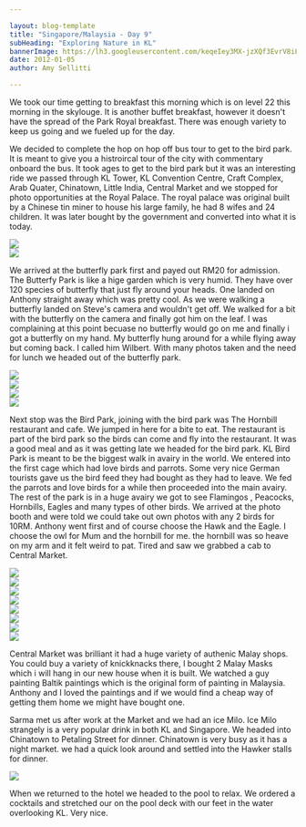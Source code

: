 ```yaml
---

layout: blog-template
title: "Singapore/Malaysia - Day 9"
subHeading: "Exploring Nature in KL"
bannerImage: https://lh3.googleusercontent.com/keqeIey3MX-jzXQf3EvrV8iLCoGSLdjsUvo9FQeCNUw5fAL7qrxyGuJ-L_IlB1g0AybWvf17QWsDsD5GU6cBP6WWfm5eUITrR1a2pJEy7lKuborVtQlm7RdzhxHebWITiqfrkIzWuA
date: 2012-01-05
author: Amy Sellitti

---
```


We took our time getting to breakfast this morning which is on level 22 this morning in the skylouge. It is another buffet breakfast, however it doesn't have the spread of the Park Royal breakfast. There was enough variety to keep us going and we fueled up for the day.

We decided to complete the hop on hop off bus tour to get to the bird park. It is meant to give you a histroircal tour of the city with commentary onboard the bus. It took ages to get to the bird park but it was an interesting ride we passed through KL Tower, KL Convention Centre, Craft Complex, Arab Quater, Chinatown, Little India, Central Market and we stopped for photo opportunities at the Royal Palace. The royal palace was original built by a Chinese tin miner to house his large family, he had 8 wifes and 24 children. It was later bought by the government and converted into what it is today.

<div class="center-image"><img src="https://lh3.googleusercontent.com/zJbxiLV5ngjJgBKj0hMGh1hv_TeuzSKLvlRzFG2WGkfPds3NYbW9xKu_3bMBi7zGt7_7MkPdolLtCGuci-aXbDQqnXO9DgmPnGH-ttCNy759NL4tvzX5Lr9EbKAfMPSJmfpH9r4WHw" /></div>
<div class="center-image"><img src="https://lh3.googleusercontent.com/keqeIey3MX-jzXQf3EvrV8iLCoGSLdjsUvo9FQeCNUw5fAL7qrxyGuJ-L_IlB1g0AybWvf17QWsDsD5GU6cBP6WWfm5eUITrR1a2pJEy7lKuborVtQlm7RdzhxHebWITiqfrkIzWuA" /></div>

We arrived at the butterfly park first and payed out RM20 for admission. The Butterfy Park is like a hige garden which is very humid. They have over 120 species of butterfly that just fly around your heads. One landed on Anthony straight away which was pretty cool. As we were walking a butterfly landed on Steve's camera and wouldn't get off. We walked for a bit with the butterfly on the camera and finally got him on the leaf. I was complaining at this point becuase no butterfly would go on me and finally i got a butterfly on my hand. My butterfly hung around for a while flying away but coming back. I called him Wilbert.  With many photos taken and the need for lunch we headed out of the butterfly park.

<div class="center-image"><img src="https://lh3.googleusercontent.com/Z9UgpUjnlz4KbxCT1LHz356etJTbiYr_Ayt0f_buYBkBYCzk-6JDcw_AhwH4XBG-2SQwLSBKFTJKYKPqsyba8QSdTwlEWA8cCSvlDIJXVhR3cXh2fB725ihQ4TAJsa0nMXTOO6vHhA" /></div>
<div class="center-image"><img src="https://lh3.googleusercontent.com/XKsyrLUeXVmXanu4xbXxmtJAbaS8U7U_XzSEkEiAui8Q9KKblpCYVxAMpSuoKN8mWeQuvtdVIUXoB_7VWlfkoqz_8H5M1poxfr8YYb-G6Ij6APAxXpDQFQqE02jFKFtU71IQYAP6Sg" /></div>
<div class="center-image"><img src="hhttps://lh3.googleusercontent.com/d9SBYMSI33T_fKHujamok-ruhoSvyeZn4Dv7rLF_OBEZBAxd7HHN9ZGsbybGLepQp5V5BwfPNt7amdy74LXBQM8J9eXAbEQeV5NrXnboDkwMD1P3S-hb-zlP2n0VtTyX2fxTAIXCTQ" /></div>
<div class="center-image"><img src="https://lh3.googleusercontent.com/yEsJk9oIIqOShX_6RqCsJhGospweT8wWQtq8EmCjpFAQ1puVOxspc6BbCic0nSj6psFnOCljQ2KQEXv789saP02MRWWaU0Q5Ay-R7sHmoVc__xO4AtVF7IhvnFUWiXNZS1YUPxzFMg" /></div>

Next stop was the Bird Park, joining with the bird park was The Hornbill restaurant and cafe. We jumped in here for a bite to eat. The restaurant is part of the bird park so the birds can come and fly into the restaurant. It was a good meal and as it was getting late we headed for the bird park. KL Bird Park is meant to be the biggest walk in avairy in the world. We entered into the first cage which had love birds and parrots. Some very nice German tourists gave us the bird feed they had bought as they had to leave. We fed the parrots and love birds for a while then proceeded into the main avairy. The rest of the park is in a huge avairy we got to see Flamingos , Peacocks, Hornbills, Eagles and many types of other birds. We arrived at the photo booth and were told we could take out own photos with any 2 birds for 10RM. Anthony went first and of course choose the Hawk and the Eagle. I choose the owl for Mum and the hornbill for me. the hornbill was so heave on my arm and it felt weird to pat. Tired and saw we grabbed a cab to Central Market.

<div class="center-image"><img src="https://lh3.googleusercontent.com/I08uhNgMHg0Luhu3lECascDRy476gewKfgNLywCOI0FfG2s8cKBQa0EjzyemxfF26XpBXdTtGFz6EC1oPUHu4Xbr223vffAy4WuobO24wyn38JGvEZ911OrMnc26v4tCBxFXsvtosA" /></div>
<div class="center-image"><img src="https://lh3.googleusercontent.com/qk9QlXGVThYvlJB4BEpwhMrB55lTzDGDrmTm7hI8NvStkjyD-TFc0kg4Ja3AIMBgfCFZ3Kea5r5vqxD8BtWKCzYACEZnL76H7BqszeIcS59_5NBeERk8f8a-p5qf0hgsbuaOZ5imxw" /></div>
<div class="center-image"><img src="https://lh3.googleusercontent.com/n1Yc-en-xksHRNB60qmgEL-RZbf2UN1U2EErSlJgLH9ItLmBE-LtcbC8C78WM7lxfdXFq5v_BVWg3xyabO3BD1ofM7ipXwBwLa502hGbDUnz2nUj-yEXyFyiHfDf03KdPN5nOoPEdg" /></div>
<div class="center-image"><img src="https://lh3.googleusercontent.com/g_A_GDGEli9TLZDFjLKXXFjtPCC3Gh9P_hhuLnNhE63C-o20_vgXWQLi69mFuMmTm5y1m-10AZNhxz5LkTBAA1Xb9owvzaEhrNuBlXpEUhpjeoYnb4z8m7FbPJ7mGPYGEU6vPOvHog" /></div>
<div class="center-image"><img src="https://lh3.googleusercontent.com/-gt9Th48NeHUMPa3ye6g5qUSyCWkf6h_x6u0OsF7ZUCJwYepD0nXheATjxH0BDjXcqeN3G2SwcmZv_a9CtRkuTQd1TPwTeZcjRS1JL9siX_DtDrz6mioHu_zEV9elYb02rSoj93cUg" /></div>
<div class="center-image"><img src="https://lh3.googleusercontent.com/j9gd84XtU5L0JUvwpIoVfOad7yRHQ4WyIyK4UjjnLV3Fu6YpJXWgKbvmpYykZOLHlIEileoEGtNr1TYzgnTl3GDL5nU_Yl3YKsmpX0qsztziyDxKv7t86M4e3RannSyeTTVtSzwzgQ" /></div>
<div class="center-image"><img src="https://lh3.googleusercontent.com/GelyalWMRUv6PwVuPavPHy0UFn_6ztYKtbBzB599nkHSrjFrfifE1euQ3MKz9UQD9z_0WEl8OQErDmFSc89EAz_4Ynb7cBKgOsvbSHC_6bZ81tSwZw-4Cp8aJBhGYApQjjtUdghlXw" /></div>
<div class="center-image"><img src="https://lh3.googleusercontent.com/ZYbOFxWHumYGXx_fdjZXMNpS3YB_EzRk5Wpiz5cLCKEMvLOeBM41a1Z69e66L89xFVB6J-BaHtgw2V0AujewibxFqs68dWwxXSe_l5yCXqascaRCweQ7FKp-_8oUWXNYalig3D7P9w" /></div>

Central Market was brilliant it had a huge variety of authenic Malay shops. You could buy a variety of knickknacks there, I bought 2 Malay Masks which i will hang in our new house when it is built. We watched a guy painting Baltik paintings which is the original form of painting in Malaysia. Anthony and I loved the paintings and if we would find a cheap way of getting them home we might have bought one.  

Sarma met us after work at the Market and we had an ice Milo. Ice Milo strangely is a very popular drink in both KL and Singapore. We headed into Chinatown to Petaling Street for dinner. Chinatown is very busy as it has a night market. we had a quick look around and settled into the Hawker stalls for dinner. 

<div class="center-image"><img src="https://lh3.googleusercontent.com/2HUy2uzUhXe8-Foq8kkxp0oarNtbbcFGopSraSL7ydZiC961s0wvVQ1VTF1ARu-JcEEX4IfWf-B8eklVGCy1-xvw6He6DGWqaDyq8kZHoddlcg2bkaMHm7Or63xz_U6Bq9vmpkBo2Q" /></div>

When we returned to the hotel we headed to the pool to relax. We ordered a cocktails and stretched our on the pool deck with our feet in the water overlooking KL. Very nice.





